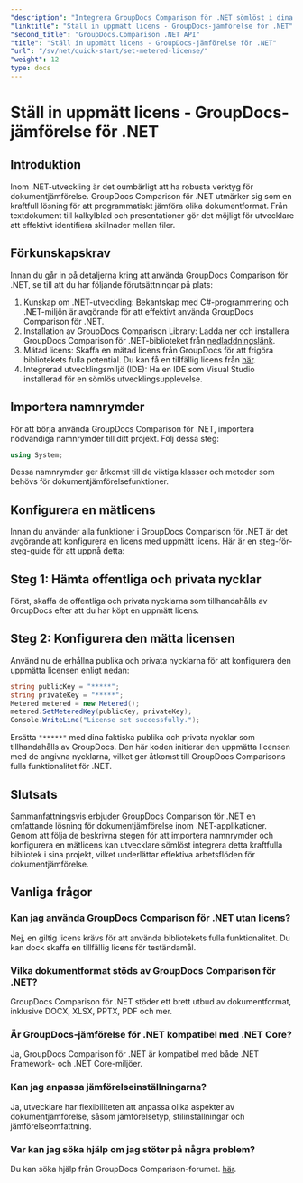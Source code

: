 ```yaml
---
"description": "Integrera GroupDocs Comparison för .NET sömlöst i dina .NET-projekt för effektiva arbetsflöden för dokumentjämförelse."
"linktitle": "Ställ in uppmätt licens - GroupDocs-jämförelse för .NET"
"second_title": "GroupDocs.Comparison .NET API"
"title": "Ställ in uppmätt licens - GroupDocs-jämförelse för .NET"
"url": "/sv/net/quick-start/set-metered-license/"
"weight": 12
type: docs
---
```

# Ställ in uppmätt licens - GroupDocs-jämförelse för .NET

## Introduktion
Inom .NET-utveckling är det oumbärligt att ha robusta verktyg för dokumentjämförelse. GroupDocs Comparison för .NET utmärker sig som en kraftfull lösning för att programmatiskt jämföra olika dokumentformat. Från textdokument till kalkylblad och presentationer gör det möjligt för utvecklare att effektivt identifiera skillnader mellan filer.
## Förkunskapskrav
Innan du går in på detaljerna kring att använda GroupDocs Comparison för .NET, se till att du har följande förutsättningar på plats:
1. Kunskap om .NET-utveckling: Bekantskap med C#-programmering och .NET-miljön är avgörande för att effektivt använda GroupDocs Comparison för .NET.
2. Installation av GroupDocs Comparison Library: Ladda ner och installera GroupDocs Comparison för .NET-biblioteket från [nedladdningslänk](https://releases.groupdocs.com/comparison/net/).
3. Mätad licens: Skaffa en mätad licens från GroupDocs för att frigöra bibliotekets fulla potential. Du kan få en tillfällig licens från [här](https://purchase.groupdocs.com/temporary-license/).
4. Integrerad utvecklingsmiljö (IDE): Ha en IDE som Visual Studio installerad för en sömlös utvecklingsupplevelse.

## Importera namnrymder
För att börja använda GroupDocs Comparison för .NET, importera nödvändiga namnrymder till ditt projekt. Följ dessa steg:

```csharp
using System;
```
Dessa namnrymder ger åtkomst till de viktiga klasser och metoder som behövs för dokumentjämförelsefunktioner.
## Konfigurera en mätlicens
Innan du använder alla funktioner i GroupDocs Comparison för .NET är det avgörande att konfigurera en licens med uppmätt licens. Här är en steg-för-steg-guide för att uppnå detta:
## Steg 1: Hämta offentliga och privata nycklar
Först, skaffa de offentliga och privata nycklarna som tillhandahålls av GroupDocs efter att du har köpt en uppmätt licens.
## Steg 2: Konfigurera den mätta licensen
Använd nu de erhållna publika och privata nycklarna för att konfigurera den uppmätta licensen enligt nedan:
```csharp
string publicKey = "*****";
string privateKey = "*****";
Metered metered = new Metered();
metered.SetMeteredKey(publicKey, privateKey);
Console.WriteLine("License set successfully.");
```
Ersätta `"*****"` med dina faktiska publika och privata nycklar som tillhandahålls av GroupDocs. Den här koden initierar den uppmätta licensen med de angivna nycklarna, vilket ger åtkomst till GroupDocs Comparisons fulla funktionalitet för .NET.

## Slutsats
Sammanfattningsvis erbjuder GroupDocs Comparison för .NET en omfattande lösning för dokumentjämförelse inom .NET-applikationer. Genom att följa de beskrivna stegen för att importera namnrymder och konfigurera en mätlicens kan utvecklare sömlöst integrera detta kraftfulla bibliotek i sina projekt, vilket underlättar effektiva arbetsflöden för dokumentjämförelse.
## Vanliga frågor
### Kan jag använda GroupDocs Comparison för .NET utan licens?
Nej, en giltig licens krävs för att använda bibliotekets fulla funktionalitet. Du kan dock skaffa en tillfällig licens för teständamål.
### Vilka dokumentformat stöds av GroupDocs Comparison för .NET?
GroupDocs Comparison för .NET stöder ett brett utbud av dokumentformat, inklusive DOCX, XLSX, PPTX, PDF och mer.
### Är GroupDocs-jämförelse för .NET kompatibel med .NET Core?
Ja, GroupDocs Comparison för .NET är kompatibel med både .NET Framework- och .NET Core-miljöer.
### Kan jag anpassa jämförelseinställningarna?
Ja, utvecklare har flexibiliteten att anpassa olika aspekter av dokumentjämförelse, såsom jämförelsetyp, stilinställningar och jämförelseomfattning.
### Var kan jag söka hjälp om jag stöter på några problem?
Du kan söka hjälp från GroupDocs Comparison-forumet. [här](https://forum.groupdocs.com/c/comparison/12).